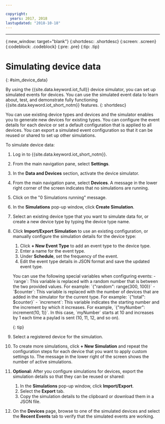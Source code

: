 ```yaml
---

copyright:
  years: 2017, 2018
lastupdated: "2018-10-18"
---
```


---

{:new_window: target="blank"}
{:shortdesc: .shortdesc}
{:screen: .screen}
{:codeblock: .codeblock}
{:pre: .pre}
{:tip: .tip}


# Simulating device data
{: #sim_device_data}

By using the {{site.data.keyword.iot_full}} device simulator, you can set up simulated events for devices. You can use the simulated event data to learn about, test, and demonstrate fully functioning {{site.data.keyword.iot_short_notm}} features.
{: shortdesc}

You can use existing device types and devices and the simulator enables you to generate new devices for existing types. You can configure the event details for each device or set a default configuration that is applied to all devices. You can export a simulated event configuration so that it can be reused or shared to set up other simulations. 

To simulate device data:

1. Log in to {{site.data.keyword.iot_short_notm}}.
2. From the main navigation pane, select **Settings**.
3. In the **Data and Devices** section, activate the device simulator.
4. From the main navigation pane, select **Devices**. A message in the lower right corner of the screen indicates that no simulations are running.
5. Click on the "0 Simulations running" message.
6. In the **Simulations** pop-up window, click **Create Simulation**.
7. Select an existing device type that you want to simulate data for, or create a new device type by typing the device type name.
8. Click **Import/Export Simulation** to use an existing configuration, or manually configure the simulation details for the device type:
   1. Click **+ New Event Type** to add an event type to the device type.
   2. Enter a name for the event type.
   3. Under **Schedule**, set the frequency of the event.
   3. Edit the event type details in JSON format and save the updated event type.
   
   <p> You can use the following special variables when configuring events:  
        - `range`:  This variable is replaced with a random number that is between the two provided values. For example: `{"random": range(300, 100)}`  
        - `$counter`: This variable is replaced with the number of devices that are added in the simulator for the current type. For example: `{"total": $counter}`  
        - `increment`: This variable indicates the starting number and the increment by which it increases. For example, `{"myNumber": increment(10, 1)}`. In this case, `myNumber` starts at 10 and increases by 1 each time a paylad is sent (10, 11, 12, and so on).</p>
   {: tip}

9. Select a registered device for the simulation.
10. To create more simulations, click **+ New Simulation** and repeat the configuration steps for each device that you want to apply custom settings to. The message in the lower right of the screen shows the number of active simulations.
11. **Optional:** After you configure simulations for devices, export the simulation details so that they can be reused or shared:
    1. In the **Simulations** pop-up window, click **Import/Export**.
    2. Select the **Export** tab.
    3. Copy the simulation details to the clipboard or download them in a JSON file.
12. On the **Devices** page, browse to one of the simulated devices and select the **Recent Events** tab to verify that the simulated events are working.
